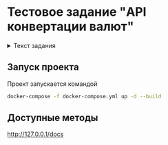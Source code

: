 # Тестовое задание "API конвертации валют"

<details>
    <summary>Текст задания</summary>  
    
    Необходимо разработать back-end, реализующий следующее REST API:
    
    **GET /convert?from=RUR&to=USD&amount=** 
    Перевести amount из валюты from в валюту to
    
    Ответ в Json
    
    **POST /database?merge=**
    
    Установить данные по валютам
    
    Если merge == 0, то старые данные инвалидируются
    
    Если merge == 1, то новые данные перетирают старые, но старые все еще акутальны, если не
    перетерты
    
    Ответ в Json
    
    Оформление решения:
    
    - Решение необходимо предоставить в виде git репозитория.
    - Язык реализации Python3.7 или старше.
    - Фреймворк для реализации - AioHttp 3.6.0 и выше.
    - Данные хранить в Redis.
    - Все явно неописанные форматы и протоколы можно допридумать.
    - Плюсом будет наличие тестов и запуск через docker-compose.

</details>


## Запуск проекта
Проект запускается командой
```bash
docker-compose -f docker-compose.yml up -d --build
```
## Доступные методы
http://127.0.0.1/docs

